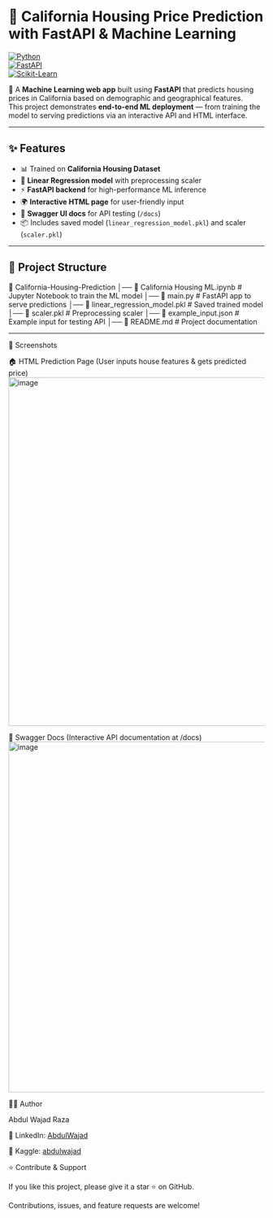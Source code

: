 # 🏡 California Housing Price Prediction with FastAPI & Machine Learning  

[![Python](https://img.shields.io/badge/Python-3.9%2B-blue.svg)](https://www.python.org/)  
[![FastAPI](https://img.shields.io/badge/FastAPI-Framework-green)](https://fastapi.tiangolo.com/)  
[![Scikit-Learn](https://img.shields.io/badge/ML-ScikitLearn-orange)](https://scikit-learn.org/)  

🚀 A **Machine Learning web app** built using **FastAPI** that predicts housing prices in California based on demographic and geographical features.  
This project demonstrates **end-to-end ML deployment** — from training the model to serving predictions via an interactive API and HTML interface.  

---

## ✨ Features
- 📊 Trained on **California Housing Dataset**  
- 🤖 **Linear Regression model** with preprocessing scaler  
- ⚡ **FastAPI backend** for high-performance ML inference  
- 🌍 **Interactive HTML page** for user-friendly input  
- 📜 **Swagger UI docs** for API testing (`/docs`)  
- 📦 Includes saved model (`linear_regression_model.pkl`) and scaler (`scaler.pkl`)  

---

## 📂 Project Structure  

📁 California-Housing-Prediction
│── 📓 California Housing ML.ipynb # Jupyter Notebook to train the ML model
│── 📄 main.py # FastAPI app to serve predictions
│── 📄 linear_regression_model.pkl # Saved trained model
│── 📄 scaler.pkl # Preprocessing scaler
│── 📄 example_input.json # Example input for testing API
│── 📄 README.md # Project documentation



---

📸 Screenshots

🏠 HTML Prediction Page
(User inputs house features & gets predicted price)
<img width="1363" height="686" alt="image" src="https://github.com/user-attachments/assets/b03f04bd-26ff-418c-8b88-52f60b4599f0" />

📜 Swagger Docs
(Interactive API documentation at /docs)
<img width="1366" height="690" alt="image" src="https://github.com/user-attachments/assets/733a2ac7-d0a6-403f-bb23-f4e4ff1db9b9" />


👨‍💻 Author

Abdul Wajad Raza

🔗 LinkedIn: [AbdulWajad](https://www.linkedin.com/in/abdul-wajad/)

🔗 Kaggle: [abdulwajad](https://www.kaggle.com/abdulwajad)

⭐ Contribute & Support

If you like this project, please give it a star ⭐ on GitHub.

Contributions, issues, and feature requests are welcome!
